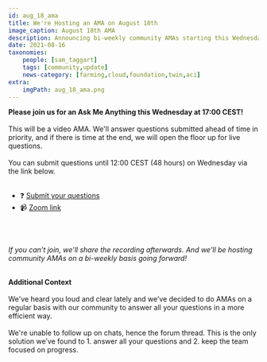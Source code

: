 ```yaml
---
id: aug_18_ama
title: We're Hosting an AMA on August 18th
image_caption: August 18th AMA
description: Announcing bi-weekly community AMAs starting this Wednesday!
date: 2021-08-16
taxonomies:
    people: [sam_taggart]
    tags: [community,update]
    news-category: [farming,cloud,foundation,twin,aci]
extra:
    imgPath: aug_18_ama.png
---
```


**Please join us for an Ask Me Anything this Wednesday at 17:00 CEST!**
<br/>
<br/>
This will be a video AMA. We'll answer questions submitted ahead of time in priority, and if there is time at the end, we will open the floor up for live questions.
<br/>
<br/>
You can submit questions until 12:00 CEST (48 hours) on Wednesday via the link below.
<br/>
<br/>

- ❓ [Submit your questions](https://forum.threefold.io/t/submit-your-questions-for-the-wednesday-august-18-ask-me-anything-ama/1109)
- 📹 [Zoom link](https://us02web.zoom.us/j/88516114306)
<br/>
<br/>

*If you can’t join, we’ll share the recording afterwards. And we’ll be hosting community AMAs on a bi-weekly basis going forward!*
<br/>
<br/>

**Additional Context**
<br/>
<br/>
We've heard you loud and clear lately and we’ve decided to do AMAs on a regular basis with our community to answer all your questions in a more efficient way.
<br/>
<br/>
We're unable to follow up on chats, hence the forum thread. This is the only solution we’ve found to 1. answer all your questions and 2. keep the team focused on progress.

